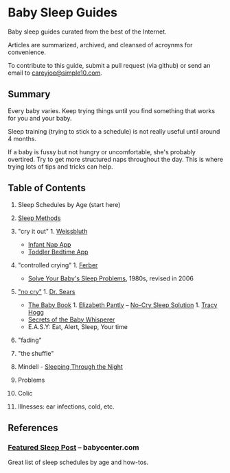 Baby Sleep Guides
=================

Baby sleep guides curated from the best of the Internet.

Articles are summarized, archived, and cleansed of acroynms for convenience.

To contribute to this guide, submit a pull request (via github) or send an email to [careyjoe@simple10.com](mailto:careyjoe@simple10.com).


## Summary

Every baby varies. Keep trying things until you find something that works for you and your baby.

Sleep training (trying to stick to a schedule) is not really useful until around 4 months.

If a baby is fussy but not hungry or uncomfortable, she's probably overtired. 
Try to get more structured naps throughout the day. This is where trying lots of 
tips and tricks can help.


## Table of Contents

1. Sleep Schedules by Age (start here)
1. [Sleep Methods](http://sleeplady.com/baby-sleep/sleep-training-methods-demystified/)
  1. "cry it out"
    1. [Weissbluth](http://www.weissbluthpediatrics.com/weissbluth_method.aspx)
      - [Infant Nap App](https://itunes.apple.com/us/app/weissbluth-method-infant-nap/id362542876?mt=8&ign-mpt=uo%3D4)
      - [Toddler Bedtime App](https://itunes.apple.com/us/app/weissbluth-method-toddler/id425019406?mt=8&ign-mpt=uo%3D4)
  1. "controlled crying"
    1. [Ferber](http://www.babycenter.com/0_the-ferber-method-demystified_7755.bc)
      - [Solve Your Baby's Sleep Problems](http://www.amazon.com/Solve-Your-Childs-Sleep-Problems/dp/0743201639), 1980s, revised in 2006
  1. ["no cry"](sleep-methods/no-cry.md)
    1. [Dr. Sears](http://www.askdrsears.com/topics/health-concerns/sleep-problems/31-ways-get-your-baby-sleep-and-stay-asleep)
      - [The Baby Book](http://www.amazon.com/Baby-Book-Revised-Everything-Parenting/dp/0316198269/ref=la_B00DXG3MBC_1_1?s=books&ie=UTF8&qid=1413690864&sr=1-1)
    1. [Elizabeth Pantly](http://www.pantley.com/elizabeth/advice/0071381392.php)
      – [No-Cry Sleep Solution](http://www.amazon.com/The-No-Cry-Sleep-Solution-Through/dp/0071381392)
    1. [Tracy Hogg](http://kellymom.com/parenting/reviews/review_babywhisperer/)
      - [Secrets of the Baby Whisperer](http://www.amazon.com/Secrets-Baby-Whisperer-Connect-Communicate/dp/0345479092)
      - E.A.S.Y: Eat, Alert, Sleep, Your time
  1. "fading"
  1. "the shuffle"
  1. Mindell
    - [Sleeping Through the Night](http://www.amazon.com/Sleeping-Through-Night-Revised-Edition/dp/0060742569)

1. Problems
  1. Colic
  2. Illnesses: ear infections, cold, etc.



## References

### [Featured Sleep Post](http://community.babycenter.com/post/a50187535/useful_sleep_info_here_-_read_this_first) – babycenter.com

Great list of sleep schedules by age and how-tos.
